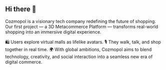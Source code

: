 ## Hi there 👋

Cozmopol is a visionary tech company redefining the future of shopping.
Our first project — a 3D Metacommerce Platform — transforms real-world shopping into an immersive digital experience.

🛍️ Users explore virtual malls as lifelike avatars.
🎙️ They walk, talk, and shop together in real time.
🌍 With global ambitions, Cozmopol aims to blend technology, creativity, and social interaction into a seamless new era of digital commerce.
